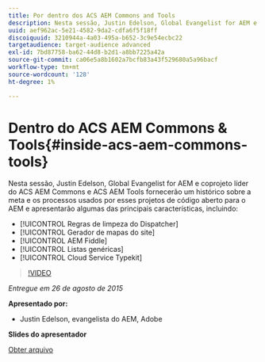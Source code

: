 ```yaml
---
title: Por dentro dos ACS AEM Commons and Tools
description: Nesta sessão, Justin Edelson, Global Evangelist for AEM e co-projeto líder do ACS AEM Commons e ACS AEM Tools fornecerão algumas informações sobre a meta e os processos usados por esses projetos de código aberto para o AEM e demonstrarão alguns dos principais recursos.
uuid: aef962ac-5e21-4582-9da2-cdfa6f5f18ff
discoiquuid: 3210944a-4a03-495a-b652-3c9e54ecbc22
targetaudience: target-audience advanced
exl-id: 7bd87758-ba62-44d8-b2d1-a8bb7225a42a
source-git-commit: ca06e5a8b1602a7bcfb83a43f529680a5a96bacf
workflow-type: tm+mt
source-wordcount: '128'
ht-degree: 1%

---
```


# Dentro do ACS AEM Commons &amp; Tools{#inside-acs-aem-commons-tools}

Nesta sessão, Justin Edelson, Global Evangelist for AEM e coprojeto líder do ACS AEM Commons e ACS AEM Tools fornecerão um histórico sobre a meta e os processos usados por esses projetos de código aberto para o AEM e apresentarão algumas das principais características, incluindo:

* [!UICONTROL Regras de limpeza do Dispatcher]
* [!UICONTROL Gerador de mapas do site]
* [!UICONTROL AEM Fiddle]
* [!UICONTROL Listas genéricas]
* [!UICONTROL Cloud Service Typekit]

>[!VIDEO](https://video.tv.adobe.com/v/19374/?quality=9)

*Entregue em 26 de agosto de 2015*

**Apresentado por:**

* Justin Edelson, evangelista do AEM, Adobe

**Slides do apresentador**

[Obter arquivo](assets/08262015-commons-and-tools.pptx)
<!--
[Get back to the Overview](https://helpx.adobe.com/experience-manager/kt/eseminars/gems/aem-index.html)
-->
